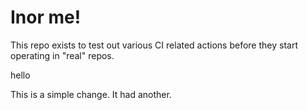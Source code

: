 # Inor me!

This repo exists to test out various CI related actions before they start operating in "real" repos.


hello

<!--

ponylang/action-testing@0.47.12

corral add github.com/ponylang/action-testing.git --version 0.47.12

other stuff

corral add github.com/ponylang/action-testing.git -v 0.47.12

-->

This is a simple change. It had another.

